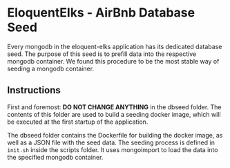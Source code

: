 
# EloquentElks - AirBnb Database Seed 
Every mongodb in the eloquent-elks application has its dedicated database seed. The purpose of this seed is to prefill data into the respective mongodb container. We found this procedure to be the most stable way of seeding a mongodb container.
## Instructions
First and foremost: **DO NOT CHANGE ANYTHING** in the dbseed folder. The contents of this folder are used to build a seeding docker image, which will be executed at the first startup of the application.

The dbseed folder contains the Dockerfile for building the docker image, as well as a JSON file with the seed data. The seeding process is defined in `init.sh` inside the scripts folder. It uses mongoimport to load the data into the specified mongodb container.
